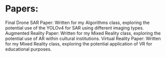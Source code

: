 # Papers:
Final Drone SAR Paper: Written for my Algorithms class, exploring the potential use of the YOLOv4 for SAR using different imaging types.
Augmented Reality Paper: Written for my Mixed Reality class, exploring the potential use of AR within cultural institutions. 
Virtual Reality Paper: Written for my Mixed Reality class, exploring the potential application of VR for educational purposes. 
